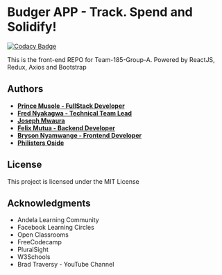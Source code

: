 # Budger APP - Track. Spend and Solidify!

[![Codacy Badge](https://api.codacy.com/project/badge/Grade/e92ff257940347d8a96528d8f4c37929)](https://app.codacy.com/gh/BuildForSDGCohort2/team-185-frontend?utm_source=github.com&utm_medium=referral&utm_content=BuildForSDGCohort2/team-185-frontend&utm_campaign=Badge_Grade_Settings)

This is the front-end REPO for Team-185-Group-A. Powered by ReactJS, Redux, Axios and Bootstrap

## Authors

- **[Prince Musole - FullStack Developer](https://github.com/pmusole2)**
- **[Fred Nyakagwa - Technical Team Lead](https://github.com/nyakagwafred)**
- **[Joseph Mwaura](https://github.com/mwaoh)**
- **[Felix Mutua - Backend Developer](https://github.com/felixmutua)**
- **[Bryson Nyamwange - Frontend Developer](https://github.com/brysonwaisi)**
- **[Philisters Oside](https://github.com/felly91 )**

## License

This project is licensed under the MIT License

## Acknowledgments
-   Andela Learning Community
-   Facebook Learning Circles
-   Open Classrooms
-   FreeCodecamp
-   PluralSight
-   W3Schools
-   Brad Traversy - YouTube Channel
